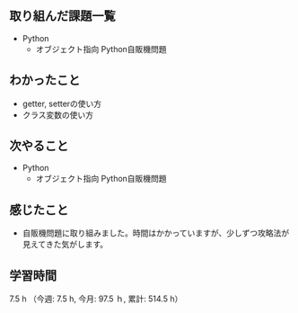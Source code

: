 ## 取り組んだ課題一覧
- Python
    - オブジェクト指向 Python自販機問題 
## わかったこと
- getter, setterの使い方
- クラス変数の使い方
## 次やること
- Python
    - オブジェクト指向 Python自販機問題    
## 感じたこと
- 自販機問題に取り組みました。時間はかかっていますが、少しずつ攻略法が見えてきた気がします。  
## 学習時間
7.5 h （今週: 7.5 h, 今月: 97.5 ｈ, 累計: 514.5 h）